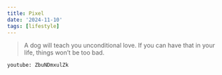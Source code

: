```yaml
---
title: Pixel
date: '2024-11-10'
tags: [lifestyle]
---
```


> A dog will teach you unconditional love. If you can have that in your life, things won’t be too bad. 

`youtube: ZbuNDmxulZk`

